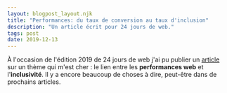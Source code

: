 ```yaml
---
layout: blogpost_layout.njk
title: "Performances: du taux de conversion au taux d'inclusion"
description: "Un article écrit pour 24 jours de web."
tags: post
date: 2019-12-13
---
```


À l'occasion de l'édition 2019 de 24 jours de web j'ai pu publier un
[article](https://www.24joursdeweb.fr/2019/performances-web-du-taux-de-conversion-au-taux-d-inclusion/)
sur un thème qui m'est cher : le lien entre les **performances web** et
l'**inclusivité**. Il y a encore beaucoup de choses à dire, peut-être dans de
prochains articles.
